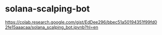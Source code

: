 # solana-scalping-bot

https://colab.research.google.com/gist/EdDee296/bbec51a50194351f99fd02fe15aaacaa/solana_scalping_bot.ipynb?hl=en
